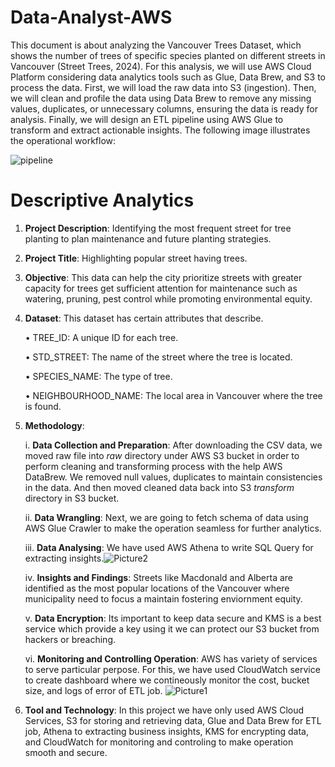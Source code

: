 # Data-Analyst-AWS

This document is about analyzing the Vancouver Trees Dataset, which shows the number of trees of specific species planted on different streets in Vancouver (Street Trees, 2024). For this analysis, we will use AWS Cloud Platform considering data analytics tools such as Glue, Data Brew, and S3 to process the data. First, we will load the raw data into S3 (ingestion). Then, we will clean and profile the data using Data Brew to remove any missing values, duplicates, or unnecessary columns, ensuring the data is ready for analysis. Finally, we will design an ETL pipeline using AWS Glue to transform and extract actionable insights. The following image illustrates the operational workflow: 

![pipeline](https://github.com/user-attachments/assets/2868bee5-0dfe-45e5-8941-596b284754cb)


# Descriptive Analytics
1. **Project Description**: Identifying the most frequent street for tree planting to plan maintenance and future planting strategies.
2. **Project Title**: Highlighting popular street having trees.
3. **Objective**: This data can help the city prioritize streets with greater capacity for trees get sufficient attention for maintenance such as watering, pruning, pest control while promoting environmental equity.
4. **Dataset**: This dataset has certain attributes that describe.

    •	TREE_ID: A unique ID for each tree.

    •	STD_STREET: The name of the street where the tree is located.

    •	SPECIES_NAME: The type of tree.

    •	NEIGHBOURHOOD_NAME: The local area in Vancouver where the tree is found.

5.    **Methodology**:

      i.    **Data Collection and Preparation**: After downloading the CSV data, we moved raw file into _raw_ directory under AWS S3 bucket in order to perform
      cleaning and transforming process with the help AWS DataBrew. We removed null values, duplicates to maintain consistencies in the data. And then moved cleaned
      data back into S3 _transform_ directory in S3 bucket.
  
      ii.    **Data Wrangling**: Next, we are going to fetch schema of data using AWS Glue Crawler to make the operation seamless for further analytics.
  
      iii.    **Data Analysing**: We have used AWS Athena to write SQL Query for extracting insights.![Picture2](https://github.com/user-attachments/assets/f383e04b-d4f0-4f1d-8135-9611e64e64fe)

      iv.    **Insights and Findings**: Streets like Macdonald and Alberta are identified as the most popular locations of the Vancouver where municipality need to 
      focus a maintain fostering enviornment equity.

      v.    **Data Encryption**: Its important to keep data secure and KMS is a best service which provide a key using it we can protect our S3 bucket from hackers or 
      breaching.

      vi.    **Monitoring and Controlling Operation**: AWS has variety of services to serve particular perpose. For this, we have used CloudWatch service to create 
      dashboard where we contineously monitor the cost, bucket size, and logs of error of ETL job.  ![Picture1](https://github.com/user-attachments/assets/0612bec7-263a-45e5-bc65-712158b40847)


7.    **Tool and Technology**: In this project we have only used AWS Cloud Services, S3 for storing and retrieving data, Glue and Data Brew for ETL job, Athena to extracting business insights, KMS for encrypting data, and CloudWatch for monitoring and controling to make operation smooth and secure.
